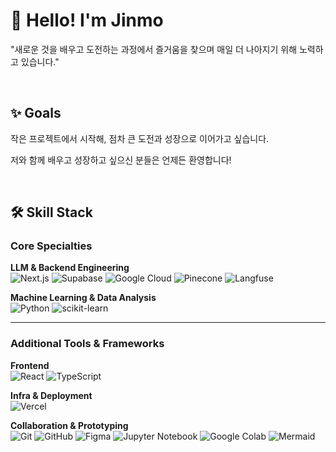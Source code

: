 <!--
**yjinmo9/yjinmo9** is a ✨ _special_ ✨ repository because its `README.md` (this file) appears on your GitHub profile.

Here are some ideas to get you started:

- 🔭 I’m currently working on ...
- 🌱 I’m currently learning ...
- 👯 I’m looking to collaborate on ...
- 🤔 I’m looking for help with ...
- 💬 Ask me about ...
- 📫 How to reach me: ...
- 😄 Pronouns: ...
- ⚡ Fun fact: ...
-->



# 👋 Hello! I'm Jinmo  
 

"새로운 것을 배우고 도전하는 과정에서 즐거움을 찾으며 매일 더 나아지기 위해 노력하고 있습니다."  



&nbsp; 
&nbsp; 
&nbsp; 


## ✨ Goals  
작은 프로젝트에서 시작해, 점차 큰 도전과 성장으로 이어가고 싶습니다.  

저와 함께 배우고 성장하고 싶으신 분들은 언제든 환영합니다!  


&nbsp; 
&nbsp; 
&nbsp; 






## 🛠️ Skill Stack

### **Core Specialties**
**LLM & Backend Engineering**  
![Next.js](https://img.shields.io/badge/Next.js-000000?logo=nextdotjs&logoColor=white) ![Supabase](https://img.shields.io/badge/Supabase-3ECF8E?logo=supabase&logoColor=white) ![Google Cloud](https://img.shields.io/badge/Google%20Cloud%20Vertex%20AI-4285F4?logo=googlecloud&logoColor=white) ![Pinecone](https://img.shields.io/badge/Pinecone-0EBC8C?logo=pinecone&logoColor=white) ![Langfuse](https://img.shields.io/badge/Langfuse-FFDD00?logo=streamlit&logoColor=black)  

**Machine Learning & Data Analysis**  
![Python](https://img.shields.io/badge/Python-3776AB?logo=python&logoColor=white) ![scikit-learn](https://img.shields.io/badge/scikit--learn-F7931E?logo=scikitlearn&logoColor=white) 

---

### **Additional Tools & Frameworks**
**Frontend**  
![React](https://img.shields.io/badge/React-61DAFB?logo=react&logoColor=black) ![TypeScript](https://img.shields.io/badge/TypeScript-3178C6?logo=typescript&logoColor=white)  

**Infra & Deployment**  
![Vercel](https://img.shields.io/badge/Vercel-000000?logo=vercel&logoColor=white) 

**Collaboration & Prototyping**  
![Git](https://img.shields.io/badge/Git-F05032?logo=git&logoColor=white) ![GitHub](https://img.shields.io/badge/GitHub-181717?logo=github&logoColor=white) ![Figma](https://img.shields.io/badge/Figma-F24E1E?logo=figma&logoColor=white) ![Jupyter Notebook](https://img.shields.io/badge/Jupyter%20Notebook-F37626?logo=jupyter&logoColor=white) ![Google Colab](https://img.shields.io/badge/Google%20Colab-F9AB00?logo=googlecolab&logoColor=black) ![Mermaid](https://img.shields.io/badge/Mermaid-009688?logo=mermaid&logoColor=white)




